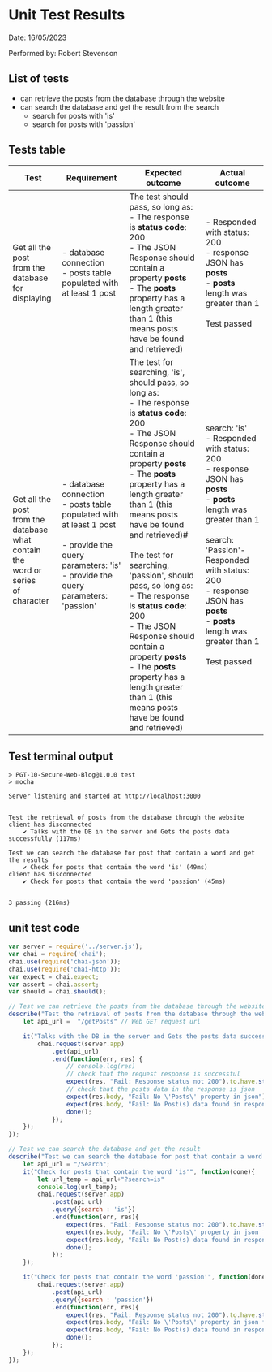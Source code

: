 # Unit Test Results

Date: 16/05/2023

Performed by: Robert Stevenson

## List of tests

- can retrieve the posts from the database through the website
- can search the database and get the result from the search
    - search for posts with 'is'
    - search for posts with 'passion'

## Tests table

| Test | Requirement | Expected outcome | Actual outcome |
|---|---|---|---|
| Get all the post <br>from the database <br>for displaying | - database connection<br>- posts table populated with at least 1 post | The test should pass, so long as:<br>- The response is **status code**: 200<br>- The JSON Response should contain a property **posts**<br>- The **posts** property has a length greater than 1 (this means posts have be found and retrieved) | - Responded with status: 200<br>- response JSON has **posts**<br>- **posts** length was greater than 1<br><br>Test passed |
| <br>Get all the post <br>from the database <br>what contain the <br>word or series <br>of character | - database connection<br>- posts table populated with at least 1 post<br><br>- provide the query parameters: 'is'<br>- provide the query parameters: 'passion' | The test for searching, 'is', should pass, so long as:<br>- The response is **status code**: 200<br>- The JSON Response should contain a property **posts**<br>- The **posts** property has a length greater than 1 (this means posts have be found and retrieved)#<br><br>The test for searching, 'passion', should pass, so long as:<br>- The response is **status code**: 200<br>- The JSON Response should contain a property **posts**<br>- The **posts** property has a length greater than 1 (this means posts have be found and retrieved) | search: 'is'<br>- Responded with status: 200<br>- response JSON has **posts**<br>- **posts** length was greater than 1<br><br>search: 'Passion'- Responded with status: 200<br>- response JSON has **posts**<br>- **posts** length was greater than 1<br><br>Test passed |

## Test terminal output

```text
> PGT-10-Secure-Web-Blog@1.0.0 test
> mocha

Server listening and started at http://localhost:3000


Test the retrieval of posts from the database through the website
client has disconnected
    ✔ Talks with the DB in the server and Gets the posts data successfully (117ms)

Test we can search the database for post that contain a word and get the results
    ✔ Check for posts that contain the word 'is' (49ms)
client has disconnected
    ✔ Check for posts that contain the word 'passion' (45ms)        


3 passing (216ms)
```

## unit test code

```javascript
var server = require('../server.js');
var chai = require('chai');
chai.use(require('chai-json'));
chai.use(require('chai-http'));
var expect = chai.expect;
var assert = chai.assert;
var should = chai.should();

// Test we can retrieve the posts from the database through the website
describe("Test the retrieval of posts from the database through the website", function(){
    let api_url =  "/getPosts" // Web GET request url

    it("Talks with the DB in the server and Gets the posts data successfully", function(done){
        chai.request(server.app)
            .get(api_url)
            .end(function(err, res) {
                // console.log(res)
                // check that the request response is successful
                expect(res, "Fail: Response status not 200").to.have.status(200);                
                // check that the posts data in the response is json
                expect(res.body, "Fail: No \'Posts\' property in json").have.property("posts");
                expect(res.body, "Fail: No Post(s) data found in response").have.property("posts").with.length.greaterThanOrEqual(1);
                done();
            });
    });
});

// Test we can search the database and get the result
describe("Test we can search the database for post that contain a word and get the results", function(){
    let api_url = "/Search";
    it("Check for posts that contain the word 'is'", function(done){
        let url_temp = api_url+"?search=is"
        console.log(url_temp);
        chai.request(server.app)
            .post(api_url)
            .query({search : 'is'})
            .end(function(err, res){
                expect(res, "Fail: Response status not 200").to.have.status(200);                
                expect(res.body, "Fail: No \'Posts\' property in json from a search of 'is'").have.property("posts");
                expect(res.body, "Fail: No Post(s) data found in response from a search of 'is'").have.property("posts").with.length.greaterThanOrEqual(1);
                done();
            });
    });

    it("Check for posts that contain the word 'passion'", function(done){
        chai.request(server.app)
            .post(api_url)
            .query({search : 'passion'})
            .end(function(err, res){
                expect(res, "Fail: Response status not 200").to.have.status(200);                
                expect(res.body, "Fail: No \'Posts\' property in json from a search of 'passion'").have.property("posts");
                expect(res.body, "Fail: No Post(s) data found in response from a search of 'passion'").have.property("posts").with.length.greaterThanOrEqual(1);
                done();
            });
    });
});

```

